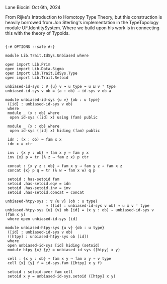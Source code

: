 Lane Biocini
Oct 6th, 2024

From Rijke's Introduction to Homotopy Type Theory, but this construction is
heavily borrowed from Jon Sterling's implementation in the TypeTopology module
UF.IdentitySystem. Where we build upon his work is in connecting this with the
theory of Typoids.

```

{-# OPTIONS --safe #-}

module Lib.Trait.IdSys.Unbiased where

open import Lib.Prim
open import Lib.Data.Sigma
open import Lib.Trait.IdSys.Type
open import Lib.Trait.Setoid

unbiased-id-sys : ∀ {u} v → u type → u ⊔ v ⁺ type
unbiased-id-sys v ob = (a : ob) → id-sys v ob a

module unbiased-id-sys {u v} {ob : u type}
 ([id] : unbiased-id-sys v ob)
 where
 module _ (x : ob) where
  open id-sys ([id] x) using (fam) public

 module _ {x : ob} where
  open id-sys ([id] x) hiding (fam) public

 idn : (x : ob) → fam x x
 idn x = ctr

 inv : {x y : ob} → fam x y → fam y x
 inv {x} p = tr (λ z → fam z x) p ctr

 concat : {x y z : ob} → fam x y → fam y z → fam x z
 concat {x} p q = tr (λ w → fam x w) q p

 setoid : has-setoid fam
 setoid .has-setoid.eqv = idn
 setoid .has-setoid.inv = inv
 setoid .has-setoid.concat = concat

unbiased-htpy-sys : ∀ {u v} (ob : u type)
                  → ([id] : unbiased-id-sys v ob) → u ⊔ v ⁺ type
unbiased-htpy-sys {u} {v} ob [id] = (x y : ob) → unbiased-id-sys v (fam x y)
 where open unbiased-id-sys [id]

module unbiased-htpy-sys {u v} {ob : u type}
 ([id] : unbiased-id-sys v ob)
 ([htpy] : unbiased-htpy-sys ob [id])
 where
 open unbiased-id-sys [id] hiding (setoid)
 module htpy {x} {y} = unbiased-id-sys ([htpy] x y)

 cell : {x y : ob} → fam x y → fam x y → v type
 cell {x} {y} f = id-sys.fam ([htpy] x y f)

 setoid : setoid-over fam cell
 setoid x y = unbiased-id-sys.setoid ([htpy] x y)
